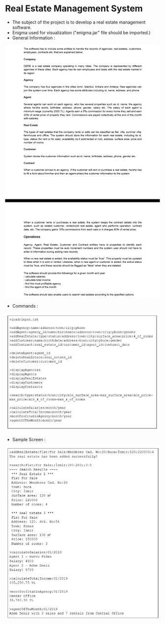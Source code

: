 # Real Estate Management System

- The subject of the project is to develop a real estate management software.
- Enigma used for visualization ("enigma.jar" file should be imported.)
- General Information :

![general-info](general-info.png)

- Commands :

![commands](commands.png)

- Sample Screen :

![sample-screen](sample-screen.png)
